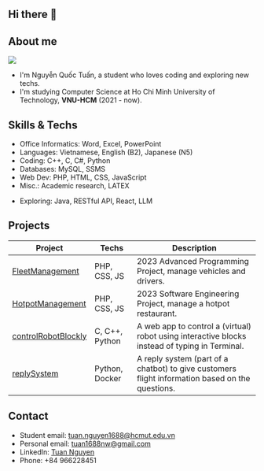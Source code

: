 ## Hi there 👋

## About me 

![](https://github-readme-stats.vercel.app/api?username=tuan2k33&show_icons=true&theme=radical)
- I'm Nguyễn Quốc Tuấn, a student who loves coding and exploring new techs.
- I'm studying Computer Science at Ho Chi Minh University of Technology, **VNU-HCM** (2021 - now).

## Skills & Techs

- Office Informatics: Word, Excel, PowerPoint
- Languages: Vietnamese, English (B2), Japanese (N5)
- Coding: C++, C, C#, Python
- Databases: MySQL, SSMS
- Web Dev: PHP, HTML, CSS, JavaScript
- Misc.: Academic research, LATEX


+ Exploring: Java, RESTful API, React, LLM

## Projects

| Project | Techs | Description |
|--|--|--|
[FleetManagement](https://github.com/tuan2k33/FleetManagement) | PHP, CSS, JS | 2023 Advanced Programming Project, manage vehicles and drivers.
[HotpotManagement](https://github.com/tuan2k33/HotpotManagement) | PHP, CSS, JS | 2023 Software Engineering Project, manage a hotpot restaurant.
[controlRobotBlockly](https://github.com/tuan2k33/controlRobotBlockly) | C, C++, Python | A web app to control a (virtual) robot using interactive blocks instead of typing in Terminal.
[replySystem](https://github.com/tuan2k33/replySystem) | Python, Docker | A reply system (part of a chatbot) to give customers flight information based on the questions.

## Contact
 
- Student email: [tuan.nguyen1688@hcmut.edu.vn](mailto:tuan.nguyen1688@hcmut.edu.vn)
- Personal email: [tuan1688nw@gmail.com](mailto:tuan1688nw@gmail.com) 
- LinkedIn: [Tuan Nguyen](https://www.linkedin.com/in/tuan2k33/)
- Phone: +84 966228451
